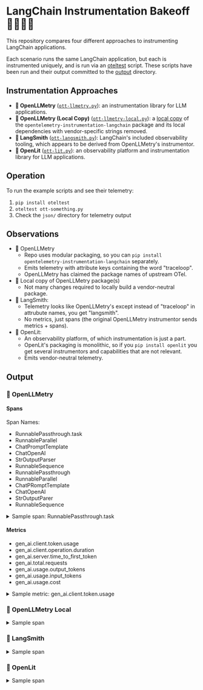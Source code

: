 # LangChain Instrumentation Bakeoff 🧁🍥🥮🍰

This repository compares four different approaches to instrumenting LangChain applications.

Each scenario runs the same LangChain application, but each is instrumented uniquely, and is run via an
[oteltest](https://github.com/pmcollins/oteltest) script. These scripts have been run and their output committed to the
[output](output) directory.

## Instrumentation Approaches

- **🧁 OpenLLMetry** ([`ott-llmetry.py`](ott-llmetry.py)): an instrumentation library for LLM applications.
- **🍥 OpenLLMetry (Local Copy)** ([`ott-llmetry-local.py`](ott-llmetry-local.py)): a [local copy](openllmetry) of
  the `opentelemetry-instrumentation-langchain` package and its local dependencies with vendor-specific strings removed.
- **🥮 LangSmith** ([`ott-langsmith.py`](ott-langsmith.py)): LangChain's included observability tooling, which appears to
  be derived from OpenLLMetry's instrumentor.
- **🍰 OpenLit** ([`ott-lit.py`](ott-lit.py)): an observability platform and instrumentation library for LLM
  applications.

## Operation

To run the example scripts and see their telemetry:

1. `pip install oteltest`
2. `oteltest ott-something.py`
3. Check the `json/` directory for telemetry output

## Observations

* 🧁 OpenLLMetry
    * Repo uses modular packaging, so you can `pip install opentelemetry-instrumentation-langchain` separately.
    * Emits telemetry with attribute keys containing the word "traceloop".
    * OpenLLMetry has claimed the package names of upstream OTel.
* 🍥 Local copy of OpenLLMetry package(s)
    * Not many changes required to locally build a vendor-neutral package.
* 🥮 LangSmith:
    * Telemetry looks like OpenLLMetry's except instead of "traceloop" in attrubute names, you get "langsmith".
    * No metrics, just spans (the original OpenLLMetry instrumentor sends metrics + spans).
* 🍰 OpenLit:
    * An observability platform, of which instrumentation is just a part.
    * OpenLit's packaging is monolithic, so if you `pip install openlit` you get several instrumentors and capabilities
      that are not relevant.
    * Emits vendor-neutral telemetry.

## Output

### 🧁 OpenLLMetry

#### Spans

Span Names:
- RunnablePassthrough.task
- RunnableParallel<question>
- ChatPromptTemplate
- ChatOpenAI
- StrOutputParser
- RunnableSequence
- RunnablePassthrough
- RunnableParallel
- ChatPRomptTemplate
- ChatOpenAI
- StrOutputParer
- RunnableSequence

<details>
<summary>Sample span: RunnablePassthrough.task</summary>

```json
{
  "traceId": "UAEa7zQbWN3G5seMm+30vw==",
  "spanId": "s8ogRN9WGAE=",
  "parentSpanId": "TfiyaMOi9AE=",
  "name": "RunnablePassthrough.task",
  "kind": "SPAN_KIND_INTERNAL",
  "startTimeUnixNano": "1747678317904876000",
  "endTimeUnixNano": "1747678317904942000",
  "attributes": [
    {
      "key": "traceloop.workflow.name",
      "value": {
        "stringValue": "RunnableSequence"
      }
    },
    {
      "key": "traceloop.entity.path",
      "value": {
        "stringValue": "RunnableParallel<question>"
      }
    },
    {
      "key": "traceloop.span.kind",
      "value": {
        "stringValue": "task"
      }
    },
    {
      "key": "traceloop.entity.name",
      "value": {
        "stringValue": "RunnablePassthrough"
      }
    },
    {
      "key": "traceloop.entity.input",
      "value": {
        "stringValue": "{\"inputs\": \"What is the capital of France?\", \"tags\": [\"map:key:question\"], \"metadata\": {}, \"kwargs\": {\"run_type\": null, \"name\": \"RunnablePassthrough\"}}"
      }
    },
    {
      "key": "traceloop.entity.output",
      "value": {
        "stringValue": "{\"outputs\": \"What is the capital of France?\", \"kwargs\": {\"tags\": [\"map:key:question\"]}}"
      }
    }
  ],
  "status": {},
  "flags": 256
}
```

</details> 

#### Metrics

* gen_ai.client.token.usage
* gen_ai.client.operation.duration
* gen_ai.server.time_to_first_token
* gen_ai.total.requests
* gen_ai.usage.output_tokens
* gen_ai.usage.input_tokens
* gen_ai.usage.cost

<details>
<summary>Sample metric: gen_ai.client.token.usage</summary>

```json
  {
    "name": "gen_ai.client.token.usage",
    "description": "Measures number of input and output tokens used",
    "unit": "{token}",
    "histogram": {
      "dataPoints": [
        {
          "startTimeUnixNano": "1747330244008862000",
          "timeUnixNano": "1747330245229291000",
          "count": "2",
          "sum": 194.0,
          "bucketCounts": [
            "0",
            "0",
            "0",
            "1",
            "1",
            "0",
            "0",
            "0",
            "0",
            "0",
            "0",
            "0",
            "0",
            "0",
            "0"
          ],
          "explicitBounds": [
            1.0,
            4.0,
            16.0,
            64.0,
            256.0,
            1024.0,
            4096.0,
            16384.0,
            65536.0,
            262144.0,
            1048576.0,
            4194304.0,
            16777216.0,
            67108864.0
          ],
          "exemplars": [
            {
              "timeUnixNano": "1747330244008715000",
              "spanId": "K1hO3xWK4TI=",
              "traceId": "Q9YhchNPeQvhkdqwCmaxLA==",
              "asInt": "46"
            },
            {
              "timeUnixNano": "1747330245226707000",
              "spanId": "iFtin3dRCH4=",
              "traceId": "S9tVSDK3f2pVLj+SBSsi4Q==",
              "asInt": "148"
            }
          ],
          "attributes": [
            {
              "key": "telemetry.sdk.name",
              "value": {
                "stringValue": "openlit"
              }
            },
            {
              "key": "service.name",
              "value": {
                "stringValue": "default"
              }
            },
            {
              "key": "deployment.environment",
              "value": {
                "stringValue": "default"
              }
            },
            {
              "key": "gen_ai.operation.name",
              "value": {
                "stringValue": "chat"
              }
            },
            {
              "key": "gen_ai.system",
              "value": {
                "stringValue": "openai"
              }
            },
            {
              "key": "gen_ai.request.model",
              "value": {
                "stringValue": "gpt-3.5-turbo"
              }
            },
            {
              "key": "server.address",
              "value": {
                "stringValue": "api.openai.com"
              }
            },
            {
              "key": "server.port",
              "value": {
                "intValue": "443"
              }
            },
            {
              "key": "gen_ai.response.model",
              "value": {
                "stringValue": "gpt-3.5-turbo-0125"
              }
            }
          ],
          "min": 46.0,
          "max": 148.0
        },
        {
          "startTimeUnixNano": "1747330244009848000",
          "timeUnixNano": "1747330245229291000",
          "count": "2",
          "sum": 1319.0,
          "bucketCounts": [
            "0",
            "0",
            "0",
            "0",
            "0",
            "2",
            "0",
            "0",
            "0",
            "0",
            "0",
            "0",
            "0",
            "0",
            "0"
          ],
          "explicitBounds": [
            1.0,
            4.0,
            16.0,
            64.0,
            256.0,
            1024.0,
            4096.0,
            16384.0,
            65536.0,
            262144.0,
            1048576.0,
            4194304.0,
            16777216.0,
            67108864.0
          ],
          "exemplars": [
            {
              "timeUnixNano": "1747330245227781000",
              "spanId": "cqDys3pW8Ns=",
              "traceId": "S9tVSDK3f2pVLj+SBSsi4Q==",
              "asInt": "796"
            }
          ],
          "attributes": [
            {
              "key": "telemetry.sdk.name",
              "value": {
                "stringValue": "openlit"
              }
            },
            {
              "key": "service.name",
              "value": {
                "stringValue": "default"
              }
            },
            {
              "key": "deployment.environment",
              "value": {
                "stringValue": "default"
              }
            },
            {
              "key": "gen_ai.operation.name",
              "value": {
                "stringValue": "chat"
              }
            },
            {
              "key": "gen_ai.system",
              "value": {
                "stringValue": "langchain"
              }
            },
            {
              "key": "gen_ai.request.model",
              "value": {
                "stringValue": "gpt-3.5-turbo"
              }
            },
            {
              "key": "server.address",
              "value": {
                "stringValue": "NOT_FOUND"
              }
            },
            {
              "key": "server.port",
              "value": {
                "stringValue": "NOT_FOUND"
              }
            },
            {
              "key": "gen_ai.response.model",
              "value": {
                "stringValue": "gpt-3.5-turbo"
              }
            }
          ],
          "min": 523.0,
          "max": 796.0
        }
      ],
      "aggregationTemporality": "AGGREGATION_TEMPORALITY_CUMULATIVE"
    }
  }
```
</details>

### 🍥 OpenLLMetry Local

<details>
<summary>Sample span</summary>

```json
{
  "traceId": "0hFubDClFMKaFe7TefxQOw==",
  "spanId": "xP/WJYvWM6A=",
  "parentSpanId": "/N6Yu4yu1oo=",
  "name": "RunnablePassthrough.task",
  "kind": "SPAN_KIND_INTERNAL",
  "startTimeUnixNano": "1747789955167983000",
  "endTimeUnixNano": "1747789955168048000",
  "attributes": [
    {
      "key": "workflow.name",
      "value": {
        "stringValue": "RunnableSequence"
      }
    },
    {
      "key": "entity.path",
      "value": {
        "stringValue": "RunnableParallel<question>"
      }
    },
    {
      "key": "span.kind",
      "value": {
        "stringValue": "task"
      }
    },
    {
      "key": "entity.name",
      "value": {
        "stringValue": "RunnablePassthrough"
      }
    },
    {
      "key": "entity.input",
      "value": {
        "stringValue": "{\"inputs\": \"What is the capital of France?\", \"tags\": [\"map:key:question\"], \"metadata\": {}, \"kwargs\": {\"run_type\": null, \"name\": \"RunnablePassthrough\"}}"
      }
    },
    {
      "key": "entity.output",
      "value": {
        "stringValue": "{\"outputs\": \"What is the capital of France?\", \"kwargs\": {\"tags\": [\"map:key:question\"]}}"
      }
    }
  ],
  "status": {},
  "flags": 256
}
```

</details>

### 🥮 LangSmith

<details>
<summary>Sample span</summary>

```json
{
  "traceId": "5xihIcWNcs40zrIOoEF0uw==",
  "spanId": "1nksWusGpbY=",
  "parentSpanId": "7gtSEbKGKfk=",
  "name": "RunnableParallel<question>",
  "kind": "SPAN_KIND_INTERNAL",
  "startTimeUnixNano": "1747684501221924096",
  "endTimeUnixNano": "1747684501222807040",
  "attributes": [
    {
      "key": "langsmith.span.id",
      "value": {
        "stringValue": "9067e67a-c5da-4fd8-8d7d-16f34edd564c"
      }
    },
    {
      "key": "langsmith.trace.id",
      "value": {
        "stringValue": "f1c6cfef-6341-4369-a3af-e720eb6579ef"
      }
    },
    {
      "key": "langsmith.span.dotted_order",
      "value": {
        "stringValue": "20250519T195501187802Zf1c6cfef-6341-4369-a3af-e720eb6579ef.20250519T195501221924Z9067e67a-c5da-4fd8-8d7d-16f34edd564c"
      }
    },
    {
      "key": "langsmith.span.parent_id",
      "value": {
        "stringValue": "f1c6cfef-6341-4369-a3af-e720eb6579ef"
      }
    },
    {
      "key": "langsmith.span.kind",
      "value": {
        "stringValue": "chain"
      }
    },
    {
      "key": "langsmith.trace.name",
      "value": {
        "stringValue": "RunnableParallel<question>"
      }
    },
    {
      "key": "langsmith.trace.session_name",
      "value": {
        "stringValue": "my-project"
      }
    },
    {
      "key": "gen_ai.operation.name",
      "value": {
        "stringValue": "chain"
      }
    },
    {
      "key": "gen_ai.system",
      "value": {
        "stringValue": "langchain"
      }
    },
    {
      "key": "langsmith.metadata.LANGSMITH_OTEL_ENABLED",
      "value": {
        "stringValue": "true"
      }
    },
    {
      "key": "langsmith.metadata.revision_id",
      "value": {
        "stringValue": "c9d0c60-dirty"
      }
    },
    {
      "key": "langsmith.span.tags",
      "value": {
        "stringValue": "seq:step:1"
      }
    },
    {
      "key": "gen_ai.prompt",
      "value": {
        "stringValue": "{\"input\":\"What is the capital of France?\"}"
      }
    },
    {
      "key": "gen_ai.completion",
      "value": {
        "stringValue": "{\"question\":\"What is the capital of France?\"}"
      }
    }
  ],
  "status": {
    "code": "STATUS_CODE_OK"
  },
  "flags": 256
}
```

</details>

### 🍰 OpenLit

<details>
<summary>Sample span</summary>

```json
                  {
  "traceId": "Q9YhchNPeQvhkdqwCmaxLA==",
  "spanId": "K1hO3xWK4TI=",
  "parentSpanId": "PhwkOMkjUss=",
  "name": "chat gpt-3.5-turbo",
  "kind": "SPAN_KIND_CLIENT",
  "startTimeUnixNano": "1747330242830926000",
  "endTimeUnixNano": "1747330244009197000",
  "attributes": [
    {
      "key": "telemetry.sdk.name",
      "value": {
        "stringValue": "openlit"
      }
    },
    {
      "key": "gen_ai.operation.name",
      "value": {
        "stringValue": "chat"
      }
    },
    {
      "key": "gen_ai.system",
      "value": {
        "stringValue": "openai"
      }
    },
    {
      "key": "gen_ai.request.model",
      "value": {
        "stringValue": "gpt-3.5-turbo"
      }
    },
    {
      "key": "gen_ai.request.seed",
      "value": {
        "stringValue": ""
      }
    },
    {
      "key": "server.port",
      "value": {
        "intValue": "443"
      }
    },
    {
      "key": "gen_ai.request.frequency_penalty",
      "value": {
        "doubleValue": 0.0
      }
    },
    {
      "key": "gen_ai.request.max_tokens",
      "value": {
        "intValue": "-1"
      }
    },
    {
      "key": "gen_ai.request.presence_penalty",
      "value": {
        "doubleValue": 0.0
      }
    },
    {
      "key": "gen_ai.request.stop_sequences",
      "value": {
        "arrayValue": {}
      }
    },
    {
      "key": "gen_ai.request.temperature",
      "value": {
        "doubleValue": 1.0
      }
    },
    {
      "key": "gen_ai.request.top_p",
      "value": {
        "doubleValue": 1.0
      }
    },
    {
      "key": "gen_ai.response.id",
      "value": {
        "stringValue": "chatcmpl-BXWhn3eOVSstuEh9tl4ohhMo75pX9"
      }
    },
    {
      "key": "gen_ai.response.model",
      "value": {
        "stringValue": "gpt-3.5-turbo-0125"
      }
    },
    {
      "key": "gen_ai.usage.input_tokens",
      "value": {
        "intValue": "39"
      }
    },
    {
      "key": "gen_ai.usage.output_tokens",
      "value": {
        "intValue": "7"
      }
    },
    {
      "key": "server.address",
      "value": {
        "stringValue": "api.openai.com"
      }
    },
    {
      "key": "gen_ai.request.service_tier",
      "value": {
        "stringValue": "auto"
      }
    },
    {
      "key": "gen_ai.response.service_tier",
      "value": {
        "stringValue": "default"
      }
    },
    {
      "key": "gen_ai.response.system_fingerprint",
      "value": {
        "stringValue": "None"
      }
    },
    {
      "key": "deployment.environment",
      "value": {
        "stringValue": "default"
      }
    },
    {
      "key": "service.name",
      "value": {
        "stringValue": "default"
      }
    },
    {
      "key": "gen_ai.request.user",
      "value": {
        "stringValue": ""
      }
    },
    {
      "key": "gen_ai.request.is_stream",
      "value": {
        "boolValue": false
      }
    },
    {
      "key": "gen_ai.usage.total_tokens",
      "value": {
        "intValue": "46"
      }
    },
    {
      "key": "gen_ai.usage.cost",
      "value": {
        "doubleValue": 3e-05
      }
    },
    {
      "key": "gen_ai.server.time_to_first_token",
      "value": {
        "doubleValue": 1.172328233718872
      }
    },
    {
      "key": "gen_ai.sdk.version",
      "value": {
        "stringValue": "1.78.1"
      }
    },
    {
      "key": "gen_ai.response.finish_reasons",
      "value": {
        "arrayValue": {
          "values": [
            {
              "stringValue": "stop"
            }
          ]
        }
      }
    },
    {
      "key": "gen_ai.output.type",
      "value": {
        "stringValue": "text"
      }
    }
  ],
  "events": [
    {
      "timeUnixNano": "1747330244008622000",
      "name": "gen_ai.content.prompt",
      "attributes": [
        {
          "key": "gen_ai.prompt",
          "value": {
            "stringValue": "user: \n    You are a helpful assistant that provides clear and concise answers.\n\n    Question: What is the capital of France?\n\n    Please provide a helpful answer:\n    "
          }
        }
      ]
    },
    {
      "timeUnixNano": "1747330244008661000",
      "name": "gen_ai.content.completion",
      "attributes": [
        {
          "key": "gen_ai.completion",
          "value": {
            "stringValue": "The capital of France is Paris."
          }
        }
      ]
    }
  ],
  "status": {
    "code": "STATUS_CODE_OK"
  },
  "flags": 256
}
```

</details>
